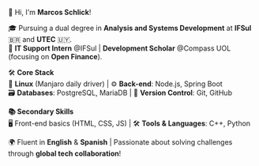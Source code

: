 👋 Hi, I'm **Marcos Schlick**!  

🎓 Pursuing a dual degree in **Analysis and Systems Development** at **IFSul** 🇧🇷 and **UTEC** 🇺🇾.  
💼 **IT Support Intern** @IFSul | **Development Scholar** @Compass UOL (focusing on **Open Finance**).  

🛠️ **Core Stack**  
🐧 **Linux** (Manjaro daily driver) | ⚙️ **Back-end**: Node.js, Spring Boot  
🗃️ **Databases**: PostgreSQL, MariaDB | 🔄 **Version Control**: Git, GitHub  

**📚 Secondary Skills**  
🖥️ Front-end basics (HTML, CSS, JS) | 🛠️ **Tools & Languages**: C++, Python  

🌍 Fluent in **English** & **Spanish** | Passionate about solving challenges through **global tech collaboration**!
